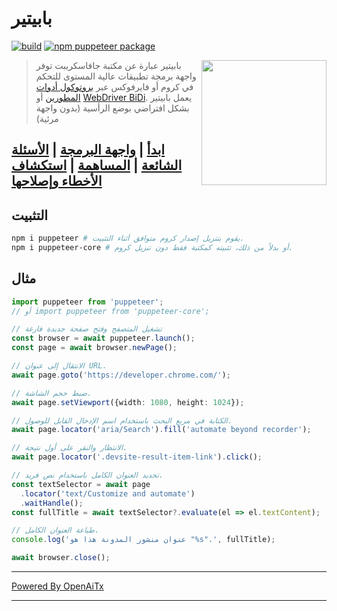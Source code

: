 # بابيتير

[![build](https://github.com/puppeteer/puppeteer/actions/workflows/ci.yml/badge.svg?branch=main)](https://github.com/puppeteer/puppeteer/actions/workflows/ci.yml)
[![npm puppeteer package](https://img.shields.io/npm/v/puppeteer.svg)](https://npmjs.org/package/puppeteer)

<img src="https://user-images.githubusercontent.com/10379601/29446482-04f7036a-841f-11e7-9872-91d1fc2ea683.png" height="200" align="right"/>

> بابيتير عبارة عن مكتبة جافاسكريبت توفر واجهة برمجة تطبيقات عالية المستوى للتحكم في
> كروم أو فايرفوكس عبر
> [بروتوكول أدوات المطورين](https://chromedevtools.github.io/devtools-protocol/) أو [WebDriver BiDi](https://pptr.dev/webdriver-bidi).
> يعمل بابيتير بشكل افتراضي بوضع الرأسية (بدون واجهة مرئية)

## [ابدأ](https://pptr.dev/docs) | [واجهة البرمجة](https://pptr.dev/api) | [الأسئلة الشائعة](https://pptr.dev/faq) | [المساهمة](https://pptr.dev/contributing) | [استكشاف الأخطاء وإصلاحها](https://pptr.dev/troubleshooting)

## التثبيت

```bash npm2yarn
npm i puppeteer # يقوم بتنزيل إصدار كروم متوافق أثناء التثبيت.
npm i puppeteer-core # أو بدلاً من ذلك، تثبيته كمكتبة فقط دون تنزيل كروم.
```

## مثال

```ts
import puppeteer from 'puppeteer';
// أو import puppeteer from 'puppeteer-core';

// تشغيل المتصفح وفتح صفحة جديدة فارغة
const browser = await puppeteer.launch();
const page = await browser.newPage();

// الانتقال إلى عنوان URL.
await page.goto('https://developer.chrome.com/');

// ضبط حجم الشاشة.
await page.setViewport({width: 1080, height: 1024});

// الكتابة في مربع البحث باستخدام اسم الإدخال القابل للوصول.
await page.locator('aria/Search').fill('automate beyond recorder');

// الانتظار والنقر على أول نتيجة.
await page.locator('.devsite-result-item-link').click();

// تحديد العنوان الكامل باستخدام نص فريد.
const textSelector = await page
  .locator('text/Customize and automate')
  .waitHandle();
const fullTitle = await textSelector?.evaluate(el => el.textContent);

// طباعة العنوان الكامل.
console.log('عنوان منشور المدونة هذا هو "%s".', fullTitle);

await browser.close();
```

---

[Powered By OpenAiTx](https://github.com/OpenAiTx/OpenAiTx)

---